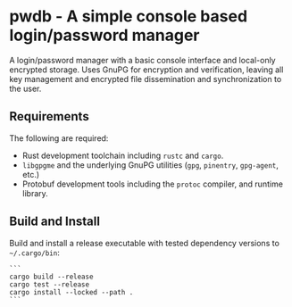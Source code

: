 # pwdb - A simple console based login/password manager

A login/password manager with a basic console interface and local-only
encrypted storage. Uses GnuPG for encryption and verification, leaving all key
management and encrypted file dissemination and synchronization to the
user.

## Requirements

The following are required:

* Rust development toolchain including `rustc` and `cargo`.
* `libgpgme` and the underlying GnuPG utilities (`gpg`, `pinentry`, `gpg-agent`,
etc.)
* Protobuf development tools including the `protoc` compiler, and runtime
library.

## Build and Install

Build and install a release executable with tested dependency versions to
`~/.cargo/bin`:

    ```
    cargo build --release
    cargo test --release
    cargo install --locked --path .
    ```

